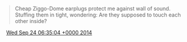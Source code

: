 > Cheap Ziggo\-Dome earplugs protect me against wall of sound\. Stuffing them in tight, wondering: Are they supposed to touch each other inside?

<img src="../../media/tweet.ico" width="12" /> [Wed Sep 24 06:35:04 +0000 2014](https://twitter.com/DromerDenker/status/514664295582670849)